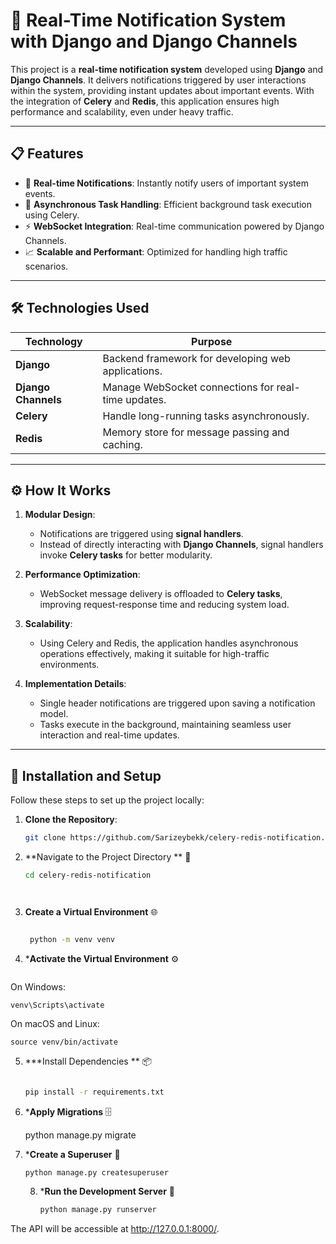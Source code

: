 # 🚀 Real-Time Notification System with Django and Django Channels

This project is a **real-time notification system** developed using **Django** and **Django Channels**. It delivers notifications triggered by user interactions within the system, providing instant updates about important events. With the integration of **Celery** and **Redis**, this application ensures high performance and scalability, even under heavy traffic.

---

## 📋 Features

- 🔔 **Real-time Notifications**: Instantly notify users of important system events.
- 💾 **Asynchronous Task Handling**: Efficient background task execution using Celery.
- ⚡ **WebSocket Integration**: Real-time communication powered by Django Channels.
- 📈 **Scalable and Performant**: Optimized for handling high traffic scenarios.

---

## 🛠️ Technologies Used

| Technology        | Purpose                                           |
|--------------------|---------------------------------------------------|
| **Django**         | Backend framework for developing web applications. |
| **Django Channels**| Manage WebSocket connections for real-time updates. |
| **Celery**         | Handle long-running tasks asynchronously.         |
| **Redis**          | Memory store for message passing and caching.     |

---

## ⚙️ How It Works

1. **Modular Design**:
   - Notifications are triggered using **signal handlers**.
   - Instead of directly interacting with **Django Channels**, signal handlers invoke **Celery tasks** for better modularity.

2. **Performance Optimization**:
   - WebSocket message delivery is offloaded to **Celery tasks**, improving request-response time and reducing system load.

3. **Scalability**:
   - Using Celery and Redis, the application handles asynchronous operations effectively, making it suitable for high-traffic environments.

4. **Implementation Details**:
   - Single header notifications are triggered upon saving a notification model.
   - Tasks execute in the background, maintaining seamless user interaction and real-time updates.

---

## 🧩 Installation and Setup

Follow these steps to set up the project locally:

1. **Clone the Repository**:
   ```bash
   git clone https://github.com/Sarizeybekk/celery-redis-notification.git
   

2. **Navigate to the Project Directory ** 📂

   ```bash
   cd celery-redis-notification




3. **Create a Virtual Environment** 🌐
    ```bash

     python -m venv venv
4. ***Activate the Virtual Environment** ⚙️
    ```bash
On Windows:

    venv\Scripts\activate


On macOS and Linux:


    source venv/bin/activate
5. ***Install Dependencies ** 📦
      ```bash

      pip install -r requirements.txt
6. ***Apply Migrations** 🗄️


    python manage.py migrate
7. ***Create a Superuser** 👤


       python manage.py createsuperuser
   8. ***Run the Development Server** 🚀

       ```bash
       python manage.py runserver
The API will be accessible at http://127.0.0.1:8000/.
